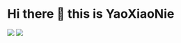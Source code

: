 # Hi there 👋 this is YaoXiaoNie
![](https://github-readme-stats.vercel.app/api?username=yaoxiaonie&show_icons=true&include_all_commits=true)
![](https://github-readme-stats.vercel.app/api/top-langs/?username=yaoxiaonie&layout=compact&langs_count=10)
